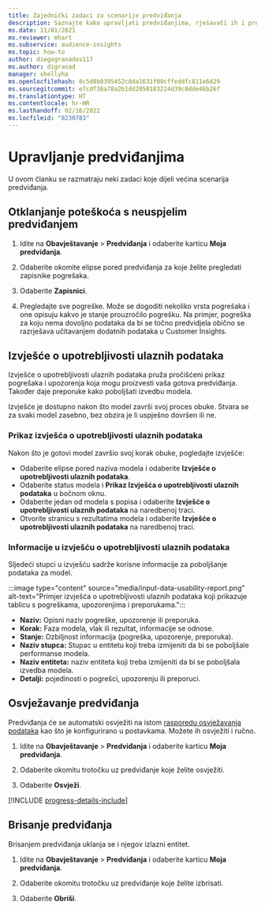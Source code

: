 ```yaml
---
title: Zajednički zadaci za scenarije predviđanja
description: Saznajte kako upravljati predviđanjima, rješavati ih i pročišćavati.
ms.date: 11/01/2021
ms.reviewer: mhart
ms.subservice: audience-insights
ms.topic: how-to
author: diegogranados117
ms.author: digranad
manager: shellyha
ms.openlocfilehash: 8c5d8b0395452c8da1631f09cffeddfc811e6d29
ms.sourcegitcommit: e7cdf36a78a2b1dd2850183224d39c8dde46b26f
ms.translationtype: HT
ms.contentlocale: hr-HR
ms.lasthandoff: 02/16/2022
ms.locfileid: "8230783"
---
```

# <a name="manage-predictions"></a>Upravljanje predviđanjima

U ovom članku se razmatraju neki zadaci koje dijeli većina scenarija predviđanja.

## <a name="troubleshoot-a-failed-prediction"></a>Otklanjanje poteškoća s neuspjelim predviđanjem

1. Idite na **Obavještavanje** > **Predviđanja** i odaberite karticu **Moja predviđanja**.

1. Odaberite okomite elipse pored predviđanja za koje želite pregledati zapisnike pogrešaka.

1. Odaberite **Zapisnici**.

1. Pregledajte sve pogreške. Može se dogoditi nekoliko vrsta pogrešaka i one opisuju kakvo je stanje prouzročilo pogrešku. Na primjer, pogreška za koju nema dovoljno podataka da bi se točno predvidjela obično se razrješava učitavanjem dodatnih podataka u Customer Insights.

## <a name="input-data-usability-report"></a>Izvješće o upotrebljivosti ulaznih podataka

Izvješće o upotrebljivosti ulaznih podataka pruža pročišćeni prikaz pogrešaka i upozorenja koja mogu proizvesti vaša gotova predviđanja. Također daje preporuke kako poboljšati izvedbu modela.

Izvješće je dostupno nakon što model završi svoj proces obuke. Stvara se za svaki model zasebno, bez obzira je li uspješno dovršen ili ne.

### <a name="view-the-input-data-usability-report"></a>Prikaz izvješća o upotrebljivosti ulaznih podataka

Nakon što je gotovi model završio svoj korak obuke, pogledajte izvješće:
- Odaberite elipse pored naziva modela i odaberite **Izvješće o upotrebljivosti ulaznih podataka**.
- Odaberite status modela i **Prikaz Izvješća o upotrebljivosti ulaznih podataka** u bočnom oknu.
- Odaberite jedan od modela s popisa i odaberite **Izvješće o upotrebljivosti ulaznih podataka** na naredbenoj traci.
- Otvorite stranicu s rezultatima modela i odaberite **Izvješće o upotrebljivosti ulaznih podataka** na naredbenoj traci.

### <a name="information-in-the-input-data-usability-report"></a>Informacije u izvješću o upotrebljivosti ulaznih podataka

Sljedeći stupci u izvješću sadrže korisne informacije za poboljšanje podataka za model.

:::image type="content" source="media/input-data-usability-report.png" alt-text="Primjer izvješća o upotrebljivosti ulaznih podataka koji prikazuje tablicu s pogreškama, upozorenjima i preporukama.":::

- **Naziv:** Opisni naziv pogreške, upozorenje ili preporuka.
- **Korak:** Faza modela, vlak ili rezultat, informacije se odnose.
- **Stanje:** Ozbiljnost informacija (pogreška, upozorenje, preporuka).
- **Naziv stupca:** Stupac u entitetu koji treba izmijeniti da bi se poboljšale performanse modela.
- **Naziv entiteta:** naziv entiteta koji treba izmijeniti da bi se poboljšala izvedba modela.
- **Detalji:** pojedinosti o pogrešci, upozorenju ili preporuci.

## <a name="refresh-a-prediction"></a>Osvježavanje predviđanja

Predviđanja će se automatski osvježiti na istom [rasporedu osvježavanja podataka](system.md#schedule-tab) kao što je konfigurirano u postavkama. Možete ih osvježiti i ručno.

1. Idite na **Obavještavanje** > **Predviđanja** i odaberite karticu **Moja predviđanja**.

1. Odaberite okomitu trotočku uz predviđanje koje želite osvježiti.

1. Odaberite **Osvježi**.

[!INCLUDE [progress-details-include](../includes/progress-details-pane.md)]

## <a name="delete-a-prediction"></a>Brisanje predviđanja

Brisanjem predviđanja uklanja se i njegov izlazni entitet.

1. Idite na **Obavještavanje** > **Predviđanja** i odaberite karticu **Moja predviđanja**.

1. Odaberite okomitu trotočku uz predviđanje koje želite izbrisati.

1. Odaberite **Obriši**.
